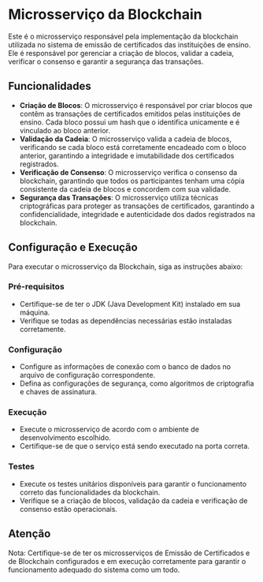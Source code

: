 # Microsserviço da Blockchain

Este é o microsserviço responsável pela implementação da blockchain utilizada no sistema de emissão de certificados das instituições de ensino. Ele é responsável por gerenciar a criação de blocos, validar a cadeia, verificar o consenso e garantir a segurança das transações.

## Funcionalidades

- **Criação de Blocos**: O microsserviço é responsável por criar blocos que contêm as transações de certificados emitidos pelas instituições de ensino. Cada bloco possui um hash que o identifica unicamente e é vinculado ao bloco anterior.
- **Validação da Cadeia**: O microsserviço valida a cadeia de blocos, verificando se cada bloco está corretamente encadeado com o bloco anterior, garantindo a integridade e imutabilidade dos certificados registrados.
- **Verificação de Consenso**: O microsserviço verifica o consenso da blockchain, garantindo que todos os participantes tenham uma cópia consistente da cadeia de blocos e concordem com sua validade.
- **Segurança das Transações**: O microsserviço utiliza técnicas criptográficas para proteger as transações de certificados, garantindo a confidencialidade, integridade e autenticidade dos dados registrados na blockchain.

## Configuração e Execução

Para executar o microsserviço da Blockchain, siga as instruções abaixo:

### Pré-requisitos

- Certifique-se de ter o JDK (Java Development Kit) instalado em sua máquina.
- Verifique se todas as dependências necessárias estão instaladas corretamente.

### Configuração

- Configure as informações de conexão com o banco de dados no arquivo de configuração correspondente.
- Defina as configurações de segurança, como algoritmos de criptografia e chaves de assinatura.

### Execução

- Execute o microsserviço de acordo com o ambiente de desenvolvimento escolhido.
- Certifique-se de que o serviço está sendo executado na porta correta.

### Testes

- Execute os testes unitários disponíveis para garantir o funcionamento correto das funcionalidades da blockchain.
- Verifique se a criação de blocos, validação da cadeia e verificação de consenso estão operacionais.

## Atenção

Nota: Certifique-se de ter os microsserviços de Emissão de Certificados e de Blockchain configurados e em execução corretamente para garantir o funcionamento adequado do sistema como um todo.
